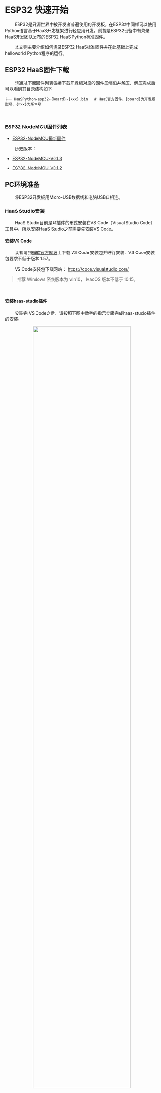 # ESP32 快速开始
&emsp;&emsp;
ESP32是开源世界中被开发者普遍使用的开发板，在ESP32中同样可以使用Python语言基于HaaS开发框架进行轻应用开发。前提是ESP32设备中有烧录HaaS开发团队发布的ESP32 HaaS Python标准固件。

&emsp;&emsp;
本文则主要介绍如何烧录ESP32 HaaS标准固件并在此基础上完成helloworld Python程序的运行。

## ESP32 HaaS固件下载

&emsp;&emsp;
请通过下面固件列表链接下载开发板对应的固件压缩包并解压，解压完成后可以看到其目录结构如下：
```
├── HaaSPython-esp32-{board}-{xxx}.bin   # HaaS官方固件，{board}为开发版型号，{xxx}为版本号
```

&emsp;&emsp;
### ESP32 NodeMCU固件列表
* [ESP32-NodeMCU最新固件](https://hli.aliyuncs.com/o/config/HaaS_Python/HaaSPython-esp32-nodemcu32s.zip)

&emsp;&emsp;
历史版本：
* [ESP32-NodeMCU-V0.1.3](https://hli.aliyuncs.com/o/config/HaaS_Python/HaaSPython-esp32-nodemcu32s-v0.1.3.bin.zip)

* [ESP32-NodeMCU-V0.1.2](https://hli.aliyuncs.com/o/config/HaaS_Python/HaaSPython-esp32-nodemcu32s-v0.1.2.zip)

## PC环境准备
&emsp;&emsp;
将ESP32开发板用Micro-USB数据线和电脑USB口相连。

### HaaS Studio安装
&emsp;&emsp;
HaaS Studio目前是以插件的形式安装在VS Code（Visual Studio Code）工具中，所以安装HaaS Studio之前需要先安装VS Code。

#### 安装VS Code

&emsp;&emsp;
读者请到[微软官方网站](https://code.visualstudio.com/)上下载 VS Code 安装包并进行安装，VS Code安装包要求不低于版本 1.57。

&emsp;&emsp;
VS Code安装包下载网站： https://code.visualstudio.com/

> 推荐 Windows 系统版本为 win10， MacOS 版本不低于 10.15。
<br>

#### 安装haas-studio插件

&emsp;&emsp;
安装完 VS Code之后，请按照下图中数字的指示步骤完成haas-studio插件的安装。

<div align="center">
<img src=https://hli.aliyuncs.com/haas-static/haasapi/Python/docs/zh-CN/images/1_安装haas_studio_插件.png width=80%/>
</div>

&emsp;&emsp;
插件安装完成后，则 VS Code 左下角的状态栏会显示"快速开始"的图标，如下图所示。

<div align="center">
<img src=https://hli.aliyuncs.com/haas-static/haasapi/Python/docs/zh-CN/images/1_HaaS_Studio_新建工程按钮.png width=80%/>
</div>

&emsp;&emsp;
如果你已经打开了某个Python工程，则会在VS Code底部的状态栏显示如下一排按钮，这些按钮的功能如下图所示：

<div align="center">
<img src=https://hli.aliyuncs.com/haas-static/haasapi/Python/docs/zh-CN/images/1_HaaS_Studio_Python工程按钮.png width=40%/>
</div>

### ESP32串口名称确认
#### Windows系统

&emsp;&emsp;
如果您的电脑是Windows系统，请通过控制面板下的设备管理器，查询当前电脑下ESP32插入后新增的端口。下图中显示ESP32连接后新增的串口为“COM7”。
> 注意：每台PC的串口可能都不一样，如果有多个串口，可以断开PC和ESP32之间的连线，然后将PC和ESP32相连，找到新增的那个串口。

<div align="center">
<img src=https://hli.aliyuncs.com/haas-static/haasapi/Python/docs/zh-CN/images/1_HaaS_EDU_K1_WINDOWS_COM.png width=70%/>
</div>

&emsp;&emsp;
如果电脑在连接ESP32之前和之后，没有新增串口，则需要安装ESP32的串口驱动。ESP32串口芯片有两种，请根据自己的ESP32型号选择合适的驱动（如果您不知道自己的ESP32型号，两个驱动都安装上即可）：
* [CH340串口驱动下载页](http://www.wch.cn/downloads/CH341SER_ZIP.html)
* [CP2102驱动下载](https://www.silabs.com/documents/public/software/CP210x_Universal_Windows_Driver.zip)
<br>

#### MAC系统

&emsp;&emsp;
如果您的电脑是MAC系统，系统会自带ESP32 UART驱动程序，无需单独安装。可以在命令行中通过如下命令查看ESP32接到电脑之前和之后串口列表的差异确认ESP32串口名称。

```
# 接入ESP32之前
(base) ➜  ~ ls /dev/tty.usb*
zsh: no matches found: /dev/tty.usb*

# 接入ESP32之后
(base) ➜  ~ ls /dev/tty.usb*
/dev/tty.usbserial-0001
```

&emsp;&emsp;
其中接入ESP32之后新出现的"/dev/tty.usbserial-0001"即为ESP32所对应的串口。
> 注意：每台PC的串口可能都不一样，上面只是笔者电脑上面的串口信息。
<br>

### 固件烧录过程
&emsp;&emsp;
烧录此固件需使用HaaS-Studio集成开发环境。

1. 点击“快速开始”按钮后选择“烧录工具”按钮。如下图所示。
<div align="center">
<img src=https://hli.aliyuncs.com/haas-static/haasapi/Python/docs/zh-CN/images/1_HaaS_Studio_固件烧录.png width=75%/>
</div>
2. 选择好ESP32对应的“串口名字”和固件所在路径（上面“ESP32 HaaS固件下载”步骤中解压出来的名为HaaSPython-esp32-{board}-{xxx}.bin的文件）之后点击“开始烧录”按钮，HaaS Studio便会将此固件烧录到开发板中，如下图所示。

> 下图中是笔者电脑中的串口好和固件名称，请读者按照根据串口和固件实际路径进行选择。

> 如果“串口名字”下拉框中没有正确的串口号，可以拔插ESP32的USB口后，点击“刷新”按钮刷新串口列表。

<div align="center">
<img src=https://hli.aliyuncs.com/haas-static/haasapi/Python/docs/zh-CN/images/1_HaaS_Studio_固件烧录_开始烧录.png width=85%/>
</div>

&emsp;&emsp;
烧录过程中命令行窗口会输出如下日志，烧录完成，中断日志中会提示"Hash of data verified."。

```
Serial port /dev/cu.usbserial-0001
Connecting.......
Detecting chip type... Unsupported detection protocol, switching and trying again...
Connecting....
Detecting chip type... ESP32
Chip is ESP32-D0WD (revision 1)
Features: WiFi, BT, Dual Core, 240MHz, VRef calibration in efuse, Coding Scheme None
Crystal is 40MHz
MAC: 8c:ce:4e:9a:67:ec
Uploading stub...
Running stub...
Stub running...
Changing baud rate to 460800
Changed.
Erasing flash (this may take a while)...
Chip erase completed successfully in 13.0s
Hard resetting via RTS pin...

...
Changing baud rate to 460800
Changed.
Configuring flash size...
Flash will be erased from 0x00001000 to 0x001e3fff...
Compressed 1977072 bytes to 1172201...
Wrote 1977072 bytes (1172201 compressed) at 0x00001000 in 31.0 seconds (effective 511.0 kbit/s)...
Hash of data verified.

Leaving...
Hard resetting via RTS pin...
```

&emsp;&emsp;
经过上面的步骤HaaS Python ESP32固件就烧录到ESP32开发板中去了。

## ESP32 helloworld例程

### 创建helloworld工程
&emsp;&emsp;
请遵循如下的步骤完成helloworld Python工程的创建。

&emsp;&emsp;
如下图所示，点击HaaS Studio的"快速开始"按键会弹出HaaS Studio的欢迎页面，请选择“创建项目”，如下图所示：

<div align="center">
<img src=https://hli.aliyuncs.com/haas-static/haasapi/Python/docs/zh-CN/images/1_HaaS_Studio_创建项目向导.png width=60%/>
</div>

&emsp;&emsp;
根据创建工程向导，开发者输入/选择相关的信息即可。下面以在ESP32上面创建hellworld示例程序为例演示工程进行，步骤如下:
> 注意事项： 文件夹不要有中文，空格及其他异常字符。

1. 输入项目名称
2. 选择工作区所在路径
3. 选择硬件类型
4. 选择编程语言
5. 选择解决方案模板
<div align="center">
<img src=https://hli.aliyuncs.com/haas-static/haasapi/Python/docs/zh-CN/images/1_HaaS_Studio_Python创建工程_项目名称.png width=40%/>
</div>

&emsp;&emsp;
然后点击“立即创建”按钮，在随后的步骤中确认输入的信息无误，点击“确认”，等待工程创建完成后，VS Code会自动打开新创建的工程。就可以在左侧的文件浏览页面中看到刚刚创建的helloworld工程。

<div align="center">
<img src=https://hli.aliyuncs.com/haas-static/haasapi/Python/docs/zh-CN/images/1_HaaS_Studio_Python_helloworld_代码.png width=80%/>
</div>


### 推送脚本到设备

&emsp;&emsp;
&emsp;&emsp;
点击HaaS-Studio的“部署运行”按钮（<img src=./../images/1_HaaS_Studio_部署运行.png width=5%/>），HaaS-Studio会将脚本推送到开发板上。

&emsp;&emsp;
脚本推送完成后，VS Code的命令行窗口会有如下提示：
```
upload success
```

&emsp;&emsp;
如果`推送不成功`请点击下面"推送失败的解决方案"按钮查看解决方法。
<details>
<summary>推送失败的解决方案</summary>
&emsp;&emsp;
一般情况下，推送失败是因为电脑上外接了多个USB转串口的设备导致的。此时，VS Code的命令行中会列出系统的串口列表，需要您在命令行中敲入ESP32串口名称（前面“ESP32串口名称确认”步骤中有说明）对应的序号之后敲回车。如下图所示：

<div align="center">
<img src=https://hli.aliyuncs.com/haas-static/haasapi/Python/docs/zh-CN/images/1_HaaS_Studio_选择串口序号.png width=150%/>
</div>

&emsp;&emsp;
如果选择了串口仍然推送失败，请联系HaaS小二解决推送问题。

</details>

<br>
&emsp;&emsp;
推送此脚本到ESP32之后，HaaS-Studio同时会自动打开串口工具，并自动执行main.py脚本，此时可以在看到设备周期性的打印如下日志。

```
...
helloworld
helloworld
helloworld
...
```

### 例程Python脚本说明

&emsp;&emsp;
helloworld工程中的main.py脚本内容如下，各行代码的功能请参考下面代码的注释。

```python
#!/usr/bin/env python
# -*- encoding: utf-8 -*-

import utime   # 延时函数在utime库中

if __name__ == '__main__':
    while True:             # 无限循环
        print("helloworld")  # 打印"helloworld"字串到串口中
        utime.sleep(1)      # 打印完之后休眠1秒
```

&emsp;&emsp;
helloworld例程运行起来就说明HaaS Python开发环境安装好了。接下来是对公测案例的说明。

&emsp;&emsp;
快速入门完成之后，建议您进入我们的[趣味案例专区](https://haas.iot.aliyun.com/solution)，快速体验更多有意思的案例。

&emsp;&emsp;
如果您想了解如何从浅到深完成一个完整的物联网应用的开发，建议您进入我们的[学习中心](https://haas.iot.aliyun.com/learning)进行学习。

&emsp;&emsp;
如果您想了解HaaS开发框架目前有哪些外设驱动可用，建议您进入我们的[硬件积木](https://haas.iot.aliyun.com/solution/hardware)查看目前支持的硬件积列表。

&emsp;&emsp;
如果您想看HaaS Python都提供哪些库和API，请点击左侧导航栏查看。
<br>
